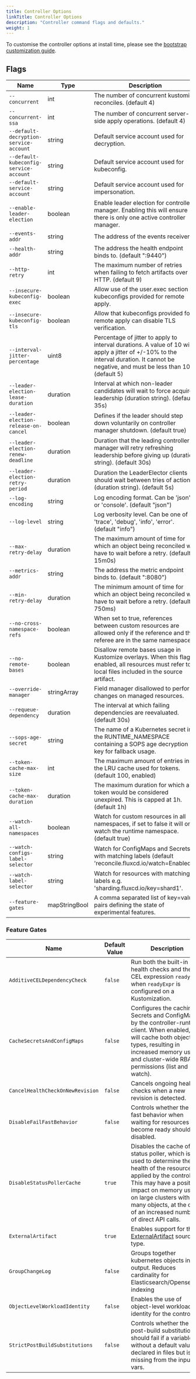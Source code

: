 ```yaml
---
title: Controller Options
linkTitle: Controller Options
description: "Controller command flags and defaults."
weight: 1
---
```


To customise the controller options at install time,
please see the [bootstrap customization guide](/flux/installation/configuration/bootstrap-customization/).

## Flags

| Name                                   | Type          | Description                                                                                                                                                                              |
|----------------------------------------|---------------|------------------------------------------------------------------------------------------------------------------------------------------------------------------------------------------|
| `--concurrent`                         | int           | The number of concurrent kustomize reconciles. (default 4)                                                                                                                               |
| `--concurrent-ssa`                     | int           | The number of concurrent server-side apply operations. (default 4)                                                                                                                       |
| `--default-decryption-service-account` | string        | Default service account used for decryption.                                                                                                                                             |
| `--default-kubeconfig-service-account` | string        | Default service account used for kubeconfig.                                                                                                                                             |
| `--default-service-account`            | string        | Default service account used for impersonation.                                                                                                                                          |
| `--enable-leader-election`             | boolean       | Enable leader election for controller manager. Enabling this will ensure there is only one active controller manager.                                                                    |
| `--events-addr`                        | string        | The address of the events receiver.                                                                                                                                                      |
| `--health-addr`                        | string        | The address the health endpoint binds to. (default ":9440")                                                                                                                              |
| `--http-retry`                         | int           | The maximum number of retries when failing to fetch artifacts over HTTP. (default 9)                                                                                                     |
| `--insecure-kubeconfig-exec`           | boolean       | Allow use of the user.exec section in kubeconfigs provided for remote apply.                                                                                                             |
| `--insecure-kubeconfig-tls`            | boolean       | Allow that kubeconfigs provided for remote apply can disable TLS verification.                                                                                                           |
| `--interval-jitter-percentage`         | uint8         | Percentage of jitter to apply to interval durations. A value of 10 will apply a jitter of +/-10% to the interval duration. It cannot be negative, and must be less than 100. (default 5) |
| `--leader-election-lease-duration`     | duration      | Interval at which non-leader candidates will wait to force acquire leadership (duration string). (default 35s)                                                                           |
| `--leader-election-release-on-cancel`  | boolean       | Defines if the leader should step down voluntarily on controller manager shutdown. (default true)                                                                                        |
| `--leader-election-renew-deadline`     | duration      | Duration that the leading controller manager will retry refreshing leadership before giving up (duration string). (default 30s)                                                          |
| `--leader-election-retry-period`       | duration      | Duration the LeaderElector clients should wait between tries of actions (duration string). (default 5s)                                                                                  |
| `--log-encoding`                       | string        | Log encoding format. Can be 'json' or 'console'. (default "json")                                                                                                                        |
| `--log-level`                          | string        | Log verbosity level. Can be one of 'trace', 'debug', 'info', 'error'. (default "info")                                                                                                   |
| `--max-retry-delay`                    | duration      | The maximum amount of time for which an object being reconciled will have to wait before a retry. (default 15m0s)                                                                        |
| `--metrics-addr`                       | string        | The address the metric endpoint binds to. (default ":8080")                                                                                                                              |
| `--min-retry-delay`                    | duration      | The minimum amount of time for which an object being reconciled will have to wait before a retry. (default 750ms)                                                                        |
| `--no-cross-namespace-refs`            | boolean       | When set to true, references between custom resources are allowed only if the reference and the referee are in the same namespace.                                                       |
| `--no-remote-bases`                    | boolean       | Disallow remote bases usage in Kustomize overlays. When this flag is enabled, all resources must refer to local files included in the source artifact.                                   |
| `--override-manager`                   | stringArray   | Field manager disallowed to perform changes on managed resources.                                                                                                                        |
| `--requeue-dependency`                 | duration      | The interval at which failing dependencies are reevaluated. (default 30s)                                                                                                                |
| `--sops-age-secret`                    | string        | The name of a Kubernetes secret in the RUNTIME_NAMESPACE containing a SOPS age decryption key for fallback usage.                                                                        |
| `--token-cache-max-size`               | int           | The maximum amount of entries in the LRU cache used for tokens. (default 100, enabled)                                                                                                   |
| `--token-cache-max-duration`           | duration      | The maximum duration for which a token would be considered unexpired. This is capped at 1h. (default 1h)                                                                                 |
| `--watch-all-namespaces`               | boolean       | Watch for custom resources in all namespaces, if set to false it will only watch the runtime namespace. (default true)                                                                   |
| `--watch-configs-label-selector`       | string        | Watch for ConfigMaps and Secrets with matching labels (default 'reconcile.fluxcd.io/watch=Enabled').                                                                                     |
| `--watch-label-selector`               | string        | Watch for resources with matching labels e.g. 'sharding.fluxcd.io/key=shard1'.                                                                                                           |
| `--feature-gates`                      | mapStringBool | A comma separated list of key=value pairs defining the state of experimental features.                                                                                                   |

### Feature Gates

| Name                             | Default Value | Description                                                                                                                                                                                                                                                             |
|----------------------------------|---------------|-------------------------------------------------------------------------------------------------------------------------------------------------------------------------------------------------------------------------------------------------------------------------|
| `AdditiveCELDependencyCheck`     | `false`       | Run both the built-in health checks and the CEL expression `readyExpr` when `readyExpr` is configured on a Kustomization.                                                                                                                                               |
| `CacheSecretsAndConfigMaps`      | `false`       | Configures the caching of Secrets and ConfigMaps by the controller-runtime client. When enabled, it will cache both object types, resulting in increased memory usage and cluster-wide RBAC permissions (list and watch).                                               |
| `CancelHealthCheckOnNewRevision` | `false`       | Cancels ongoing health checks when a new revision is detected.                                                                                                                                                                                                          |
| `DisableFailFastBehavior`        | `false`       | Controls whether the fail-fast behavior when waiting for resources to become ready should be disabled.                                                                                                                                                                  |
| `DisableStatusPollerCache`       | `true`        | Disables the cache of the status poller, which is used to determine the health of the resources applied by the controller. This may have a positive impact on memory usage on large clusters with many objects, at the cost of an increased number of direct API calls. |
| `ExternalArtifact`               | `true`        | Enables support for the [ExternalArtifact](https://github.com/fluxcd/source-controller/blob/main/docs/spec/v1/externalartifacts.md) source type.                                                                                                                        |
| `GroupChangeLog`                 | `false`       | Groups together kubernetes objects in log output. Reduces cardinality for Elasticsearch/Opensearch indexing                                                                                                                                                             |
| `ObjectLevelWorkloadIdentity`    | `false`       | Enables the use of object-level workload identity for the controller.                                                                                                                                                                                                   |
| `StrictPostBuildSubstitutions`   | `false`       | Controls whether the post-build substitutions should fail if a variable without a default value is declared in files but is missing from the input vars.                                                                                                                |
